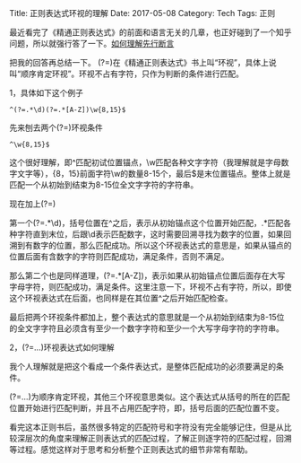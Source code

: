 Title: 正则表达式环视的理解
Date: 2017-05-08
Category: Tech
Tags: 正则

最近看完了《精通正则表达式》的前面和语言无关的几章，也正好碰到了一个知乎问题，所以就强行答了一下。[如何理解先行断言](https://www.zhihu.com/question/59126490/answer/165253638)

把我的回答再总结一下。
(?=)在《精通正则表达式》书上叫“环视”，具体上说叫“顺序肯定环视”。环视不占有字符，只作为判断的条件进行匹配。

1，具体如下这个例子
```regex
^(?=.*\d)(?=.*[A-Z])\w{8,15}$
```
先来刨去两个(?=)环视条件
```regex
^\w{8,15}$
```
这个很好理解，即^匹配初试位置锚点，\w匹配各种文字字符（我理解就是字母数字文字等），{8，15}前面字符\w的数量8-15个，最后$是末位置锚点。整体上就是匹配一个从初始到结束为8-15位全文字字符的字符串。

现在加上(?=)

第一个(?=.*\d)，括号位置在^之后，表示从初始锚点这个位置开始匹配，.*匹配各种字符直到末位，后跟\d表示匹配数字，这时需要回溯寻找为数字的位置，如果回溯到有数字的位置，那么匹配成功。所以这个环视表达式的意思是，如果从锚点的位置后面有含数字的字符则匹配成功，满足条件，否则不满足。

那么第二个也是同样道理，(?=.*[A-Z])，表示如果从初始锚点位置后面存在大写字母字符，则匹配成功，满足条件。这里注意一下，环视不占有字符，所以，即使这个环视表达式在后面，也同样是在其位置^之后开始匹配检查。

最后把两个环视条件都加上，整个表达式的意思就是一个从初始到结束为8-15位的全文字字符且必须含有至少一个数字字符和至少一个大写字母字符的字符串。

2，(?=...)环视表达式如何理解

我个人理解就是把这个看成一个条件表达式，是整体匹配成功的必须要满足的条件。

(?=...)为顺序肯定环视，其他三个环视意思类似。这个表达式从括号的所在的匹配位置开始进行匹配判断，并且不占用匹配字符，即，括号后面的匹配位置不变。

看完这本正则书后，虽然很多特定的匹配符号和字符没有完全能够记住，但是从比较深层次的角度来理解正则表达式的匹配过程，了解正则逐字符的匹配过程，回溯等过程。感觉这样对于思考和分析整个正则表达式的细节非常有帮助。
